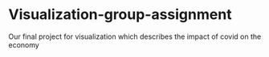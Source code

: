 # Visualization-group-assignment
Our final project for visualization which describes the impact of covid on the economy
